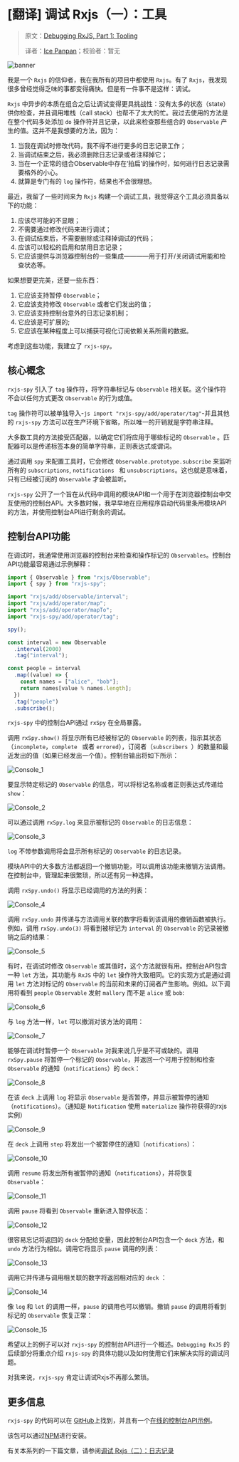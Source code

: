 # [翻译] 调试 Rxjs（一）：工具

> 原文：[Debugging RxJS, Part 1: Tooling](https://blog.angularindepth.com/debugging-rxjs-4f0340286dd3)
>
> 译者：[Ice Panpan](https://github.com/TanYiBing)；校验者：暂无

![banner](../assets/16/banner.jpeg?raw=true)

我是一个 `Rxjs` 的信仰者，我在我所有的项目中都使用 `Rxjs`。有了 `Rxjs`，我发现很多曾经觉得乏味的事都变得痛快。但是有一件事不是这样：调试。

`Rxjs` 中异步的本质在组合之后让调试变得更具挑战性：没有太多的状态（state）供你检查，并且调用堆栈（call stack）也帮不了太大的忙。我过去使用的方法是在整个代码多处添加 `do` 操作符并且记录，以此来检查那些组合的 `Observable` 产生的值。这并不是我想要的方法，因为：

1. 当我在调试时修改代码，我不得不进行更多的日志记录工作；
2. 当调试结束之后，我必须删除日志记录或者注释掉它；
3. 当在一个正常的组合Observable中存在‘拍扁’的操作时，如何进行日志记录需要格外的小心。
4. 就算是专门有的 `log` 操作符，结果也不会很理想。

最近，我留了一些时间来为 `Rxjs` 构建一个调试工具，我觉得这个工具必须具备以下的功能：

1. 应该尽可能的不显眼；
2. 不需要通过修改代码来进行调试；
3. 在调试结束后，不需要删除或注释掉调试的代码；
4. 应该可以轻松的启用和禁用日志记录；
5. 它应该提供与浏览器控制台的一些集成————用于打开/关闭调试用能和检查状态等。

如果想要更完美，还要一些东西：

1. 它应该支持暂停 `Observable`；
2. 它应该支持修改 `Observable` 或者它们发出的值；
3. 它应该支持控制台意外的日志记录机制；
4. 它应该是可扩展的;
5. 它应该在某种程度上可以捕获可视化订阅依赖关系所需的数据。

考虑到这些功能，我建立了 `rxjs-spy`。

## 核心概念
`rxjs-spy` 引入了 `tag` 操作符，将字符串标记与 `Observable` 相关联。这个操作符不会以任何方式更改 `Observable` 的行为或值。

`tag` 操作符可以被单独导入-```js import "rxjs-spy/add/operator/tag"```-并且其他的 `rxjs-spy` 方法可以在生产环境下省略，所以唯一的开销就是字符串注释。

大多数工具的方法接受匹配器，以确定它们将应用于哪些标记的 `Observable` 。匹配器可以是传递标签本身的简单字符串，正则表达式或谓词。

通过调用 `spy` 来配置工具时，它会修改 `Observable.prototype.subscribe` 来监听所有的 `subscriptions`, `notifications ` 和 `unsubscriptions`。这也就是意味着，只有已经被订阅的 `Observable` 才会被监听。

`rxjs-spy` 公开了一个旨在从代码中调用的模块API和一个用于在浏览器控制台中交互使用的控制台API。大多数时候，我早早地在应用程序启动代码里条用模块API的方法，并使用控制台API进行剩余的调试。

## 控制台API功能
在调试时，我通常使用浏览器的控制台来检查和操作标记的 `Observables`。控制台API功能最容易通过示例解释：

```js
import { Observable } from "rxjs/Observable";
import { spy } from "rxjs-spy";

import "rxjs/add/observable/interval";
import "rxjs/add/operator/map";
import "rxjs/add/operator/mapTo";
import "rxjs-spy/add/operator/tag";

spy();

const interval = new Observable
  .interval(2000)
  .tag("interval");

const people = interval
  .map((value) => {
    const names = ["alice", "bob"];
    return names[value % names.length];
  })
  .tag("people")
  .subscribe();
```

`rxjs-spy` 中的控制台API通过 `rxSpy` 在全局暴露。

调用 `rxSpy.show()` 将显示所有已经被标记的 `Observable` 的列表，指示其状态（`incomplete`，`complete ` 或者 `errored`），订阅者（`subscribers `）的数量和最近发出的值（如果已经发出一个值）。控制台输出将如下所示：

![Console_1](../assets/16/1.png?raw=true)

要显示特定标记的 `Observable` 的信息，可以将标记名称或者正则表达式传递给 `show`：

![Console_2](../assets/16/2.png?raw=true)

可以通过调用 `rxSpy.log` 来显示被标记的 `Observable` 的日志信息：

![Console_3](../assets/16/3.png?raw=true)

`log` 不带参数调用将会显示所有标记的 `Observable` 的日志记录。

模块API中的大多数方法都返回一个撤销功能，可以调用该功能来撤销方法调用。在控制台中，管理起来很繁琐，所以还有另一种选择。

调用 `rxSpy.undo()` 将显示已经调用的方法的列表：

![Console_4](../assets/16/4.png?raw=true)

调用 `rxSpy.undo` 并传递与方法调用关联的数字将看到该调用的撤销函数被执行。例如，调用 `rxSpy.undo(3)` 将看到被标记为 `interval` 的 `Observable` 的记录被撤销之后的结果：

![Console_5](../assets/16/5.png?raw=true)

有时，在调试时修改 `Observable` 或其值时，这个方法就很有用。控制台API包含一种 `let` 方法，其功能与 `RxJS` 中的 `let` 操作符大致相同。它的实现方式是通过调用 `let` 方法对标记的 `Observable` 的当前和未来的订阅者产生影响。例如。以下调用将看到 `people` `Observable` 发射 `mallory` 而不是 `alice` 或 `bob`:

![Console_6](../assets/16/6.png?raw=true)

与 `log` 方法一样，`let` 可以撤消对该方法的调用：

![Console_7](../assets/16/7.png?raw=true)

能够在调试时暂停一个 `Observable` 对我来说几乎是不可或缺的。调用 `rxSpy.pause` 将暂停一个标记的 `Observable`，并返回一个可用于控制和检查 `Observable` 的通知（`notifications`）的 `deck`：

![Console_8](../assets/16/8.png?raw=true)

在该 `deck` 上调用 `log` 将显示 `Observable` 是否暂停，并显示被暂停的通知（`notifications`）。（通知是 `Notification` 使用 `materialize` 操作符获得的rxjs实例）

![Console_9](../assets/16/9.png?raw=true)

在 `deck` 上调用 `step` 将发出一个被暂停住的通知（`notifications`）：

![Console_10](../assets/16/10.png?raw=true)

调用 `resume` 将发出所有被暂停的通知（`notifications`），并将恢复 `Observable`：

![Console_11](../assets/16/11.png?raw=true)

调用 `pause` 将看到 `Observable` 重新进入暂停状态：

![Console_12](../assets/16/12.png?raw=true)

很容易忘记将返回的 `deck` 分配给变量，因此控制台API包含一个 `deck` 方法，和 `undo` 方法行为相似。调用它将显示 `pause` 调用的列表：

![Console_13](../assets/16/13.png?raw=true)

调用它并传递与调用相关联的数字将返回相对应的 `deck` ：

![Console_14](../assets/16/14.png?raw=true)

像 `log` 和 `let` 的调用一样，`pause` 的调用也可以撤销。撤销 `pause` 的调用将看到标记的 `Observable` 恢复正常：

![Console_15](../assets/16/15.png?raw=true)

希望以上的例子可以对 `rxjs-spy` 的控制台API进行一个概述。`Debugging RxJS` 的后续部分将重点介绍 `rxjs-spy` 的具体功能以及如何使用它们来解决实际的调试问题。

对我来说，`rxjs-spy` 肯定让调试Rxjs不再那么繁琐。

## 更多信息
`rxjs-spy` 的代码可以在 [GitHub](https://github.com/cartant/rxjs-spy)上找到，并且有一个[在线的控制台API示例](https://cartant.github.io/rxjs-spy/)。

该包可以通过[NPM](https://www.npmjs.com/package/rxjs-spy)进行安装。

有关本系列的一下篇文章，请参阅[调试 Rxjs（二）：日志记录](./17.[翻译]-调试-Rxjs（二）：日志记录.md)